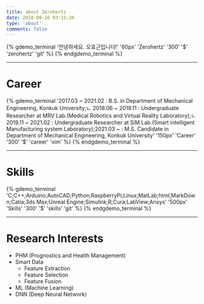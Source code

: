 ```yaml
---
title: about Zerohertz
date: 2018-08-16 03:15:26
type: 'about'
comments: false
---
```


{% gdemo_terminal '안녕하세요. 오효근입니다!' '60px' 'Zerohertz' '300' '$' 'zerohertz' 'git' %}
{% endgdemo_terminal %}

***

# Career

{% gdemo_terminal '2017.03 ~ 2021.02 : B.S. in Department of Mechanical Engineering, Konkuk University;ㄴ 2018.06 ~ 2019.11 : Undergraduate Researcher at MRV Lab.(Medical Robotics and Virtual Reality Laboratory);ㄴ 2019.11 ~ 2021.02 : Undergraduate Researcher at SiM Lab.(Smart intelligent Manufacturing system Laboratory);2021.03 ~ : M.S. Candidate in Department of Mechanical Engineering, Konkuk University' '150px' 'Career' '300' '$' 'career' 'vim' %}
{% endgdemo_terminal %}

***

# Skills

{% gdemo_terminal 'C;C++;Arduino;AutoCAD;Python;RaspberryPi;Linux;MatLab;html;MarkDown;Catia;3ds Max;Unreal Engine;Simulink;R;Cura;LabView;Ansys' '500px' 'Skills' '300' '$' 'skills' 'git' %}
{% endgdemo_terminal %}

***

# Research Interests

+ PHM (Prognostics and Health Management)
+ Smart Data
  + Feature Extraction
  + Feature Selection
  + Feature Fusion
+ ML (Machine Learning)
+ DNN (Deep Neural Network)